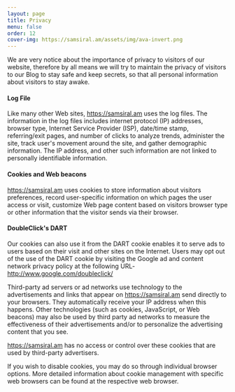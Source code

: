 ```yaml
---
layout: page
title: Privacy
menu: false
order: 12
cover-img: https://samsiral.am/assets/img/ava-invert.png
---
```


We are very notice about the importance of privacy to visitors of our website, therefore by all means we will try to maintain the privacy of visitors to our Blog to stay safe and keep secrets, so that all personal information about visitors to stay awake.

#### Log File
Like many other Web sites, https://samsiral.am uses the log files. The information in the log files includes internet protocol (IP) addresses, browser type, Internet Service Provider (ISP), date/time stamp, referring/exit pages, and number of clicks to analyze trends, administer the site, track user's movement around the site, and gather demographic information. The IP address, and other such information are not linked to personally identifiable information.

#### Cookies and Web beacons
https://samsiral.am uses cookies to store information about visitors preferences, record user-specific information on which pages the user access or visit, customize Web page content based on visitors browser type or other information that the visitor sends via their browser.

#### DoubleClick's DART
Our cookies can also use it from the DART cookie enables it to serve ads to users based on their visit and other sites on the Internet. Users may opt out of the use of the DART cookie by visiting the Google ad and content network privacy policy at the following URL- http://www.google.com/doubleclick/

Third-party ad servers or ad networks use technology to the advertisements and links that appear on https://samsiral.am send directly to your browsers. They automatically receive your IP address when this happens. Other technologies (such as cookies, JavaScript, or Web beacons) may also be used by third party ad networks to measure the effectiveness of their advertisements and/or to personalize the advertising content that you see.

https://samsiral.am has no access or control over these cookies that are used by third-party advertisers.

If you wish to disable cookies, you may do so through individual browser options. More detailed information about cookie management with specific web browsers can be found at the respective web browser.
